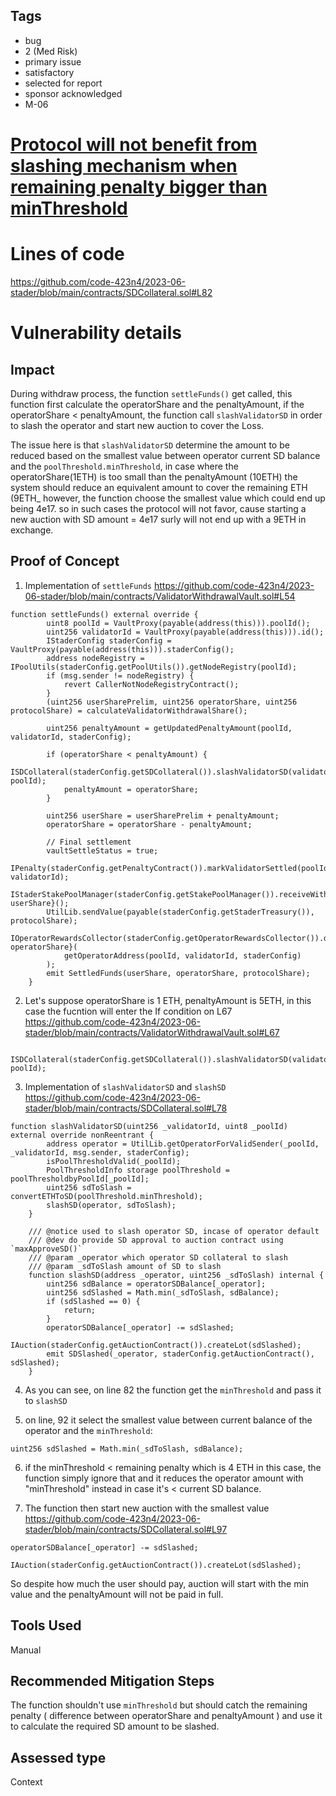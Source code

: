 ## Tags

- bug
- 2 (Med Risk)
- primary issue
- satisfactory
- selected for report
- sponsor acknowledged
- M-06

# [Protocol will not benefit from slashing mechanism when remaining penalty bigger than minThreshold](https://github.com/code-423n4/2023-06-stader-findings/issues/292) 

# Lines of code

https://github.com/code-423n4/2023-06-stader/blob/main/contracts/SDCollateral.sol#L82


# Vulnerability details

## Impact

During withdraw process, the function `settleFunds()` get called, this function first calculate the operatorShare and the penaltyAmount, if the operatorShare < penaltyAmount, the function call `slashValidatorSD` in order to slash the operator and start new auction to cover the Loss. 

The issue here is that `slashValidatorSD` determine the amount to be reduced based on the smallest value between operator current SD balance and the `poolThreshold.minThreshold`, in case where the operatorShare(1ETH) is too small than the penaltyAmount (10ETH) the system should reduce an equivalent amount to cover the remaining ETH (9ETH_ however, the function choose the smallest value which could end up being 4e17. so in such cases the protocol will not favor, cause starting a new auction with SD amount = 4e17 surly will not end up with a 9ETH in exchange.

## Proof of Concept

1. Implementation of `settleFunds`
https://github.com/code-423n4/2023-06-stader/blob/main/contracts/ValidatorWithdrawalVault.sol#L54

```
function settleFunds() external override {
        uint8 poolId = VaultProxy(payable(address(this))).poolId();
        uint256 validatorId = VaultProxy(payable(address(this))).id();
        IStaderConfig staderConfig = VaultProxy(payable(address(this))).staderConfig();
        address nodeRegistry = IPoolUtils(staderConfig.getPoolUtils()).getNodeRegistry(poolId);
        if (msg.sender != nodeRegistry) {
            revert CallerNotNodeRegistryContract();
        }
        (uint256 userSharePrelim, uint256 operatorShare, uint256 protocolShare) = calculateValidatorWithdrawalShare();

        uint256 penaltyAmount = getUpdatedPenaltyAmount(poolId, validatorId, staderConfig);

        if (operatorShare < penaltyAmount) {
            ISDCollateral(staderConfig.getSDCollateral()).slashValidatorSD(validatorId, poolId);
            penaltyAmount = operatorShare;
        }

        uint256 userShare = userSharePrelim + penaltyAmount;
        operatorShare = operatorShare - penaltyAmount;

        // Final settlement
        vaultSettleStatus = true;
        IPenalty(staderConfig.getPenaltyContract()).markValidatorSettled(poolId, validatorId);
        IStaderStakePoolManager(staderConfig.getStakePoolManager()).receiveWithdrawVaultUserShare{value: userShare}();
        UtilLib.sendValue(payable(staderConfig.getStaderTreasury()), protocolShare);
        IOperatorRewardsCollector(staderConfig.getOperatorRewardsCollector()).depositFor{value: operatorShare}(
            getOperatorAddress(poolId, validatorId, staderConfig)
        );
        emit SettledFunds(userShare, operatorShare, protocolShare);
    }
```

2. Let's suppose operatorShare is 1 ETH, penaltyAmount is 5ETH, in this case the fucntion will enter the If condition on L67
https://github.com/code-423n4/2023-06-stader/blob/main/contracts/ValidatorWithdrawalVault.sol#L67

```
 ISDCollateral(staderConfig.getSDCollateral()).slashValidatorSD(validatorId, poolId);
```

3. Implementation of `slashValidatorSD` and `slashSD`
https://github.com/code-423n4/2023-06-stader/blob/main/contracts/SDCollateral.sol#L78

```
function slashValidatorSD(uint256 _validatorId, uint8 _poolId) external override nonReentrant {
        address operator = UtilLib.getOperatorForValidSender(_poolId, _validatorId, msg.sender, staderConfig);
        isPoolThresholdValid(_poolId);
        PoolThresholdInfo storage poolThreshold = poolThresholdbyPoolId[_poolId];
        uint256 sdToSlash = convertETHToSD(poolThreshold.minThreshold);
        slashSD(operator, sdToSlash);
    }

    /// @notice used to slash operator SD, incase of operator default
    /// @dev do provide SD approval to auction contract using `maxApproveSD()`
    /// @param _operator which operator SD collateral to slash
    /// @param _sdToSlash amount of SD to slash
    function slashSD(address _operator, uint256 _sdToSlash) internal {
        uint256 sdBalance = operatorSDBalance[_operator];
        uint256 sdSlashed = Math.min(_sdToSlash, sdBalance);
        if (sdSlashed == 0) {
            return;
        }
        operatorSDBalance[_operator] -= sdSlashed;
        IAuction(staderConfig.getAuctionContract()).createLot(sdSlashed);
        emit SDSlashed(_operator, staderConfig.getAuctionContract(), sdSlashed);
    }
```

4. As you can see, on line 82 the function get the `minThreshold` and pass it to `slashSD`

5. on line, 92 it select the smallest value between current balance of the operator and the `minThreshold`:

```
uint256 sdSlashed = Math.min(_sdToSlash, sdBalance);
```

6. if the minThreshold < remaining penalty which is 4 ETH in this case, the function simply ignore that and it reduces the operator amount with "minThreshold" instead in case it's < current SD balance.

7. The function then start new auction with the smallest value 
https://github.com/code-423n4/2023-06-stader/blob/main/contracts/SDCollateral.sol#L97

```
operatorSDBalance[_operator] -= sdSlashed;
        IAuction(staderConfig.getAuctionContract()).createLot(sdSlashed);
```

So despite how much the user should pay, auction will start with the min value and the penaltyAmount will not be paid in full.

## Tools Used

Manual

## Recommended Mitigation Steps

The function shouldn't use `minThreshold` but should catch the remaining penalty ( difference between operatorShare and penaltyAmount ) and use it to calculate the required SD amount to be slashed.


## Assessed type

Context